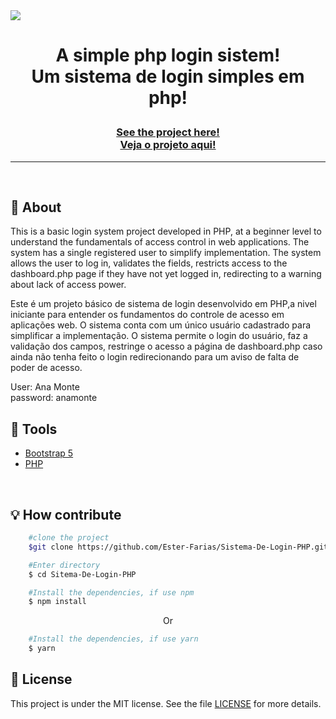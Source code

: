 <img src="img/GIFLogin.gif">
<h1 align="center">
<p>A simple php login sistem!<br> 
Um sistema de login simples em php!</p>
</h1>
<h3 align="center"><a href="https://superfluous-workman.000webhostapp.com/">See the project here!<br>
Veja o projeto aqui!</a></h3>
<hr>

<br>

## 📸 About
This is a basic login system project developed in PHP, at a beginner level to understand the fundamentals of access control in web applications. The system has a single registered user to simplify implementation. The system allows the user to log in, validates the fields, restricts access to the dashboard.php page if they have not yet logged in, redirecting to a warning about lack of access power.

Este é um projeto básico de sistema de login desenvolvido em PHP,a nivel iniciante para entender os fundamentos do controle de acesso em aplicações web. O sistema conta com um único usuário cadastrado para simplificar a implementação. O sistema permite o login do usuário, faz a validação dos campos, restringe o acesso a página de dashboard.php caso ainda não tenha feito o login redirecionando para um aviso de falta de poder de acesso.

User: Ana Monte <br>
password: anamonte
<br> 

## 🔧 Tools

- [Bootstrap 5](https://getbootstrap.com/docs/5.0/getting-started/introduction/)
- [PHP](https://www.php.net/)

<br>

## 💡 How contribute

```bash
    #clone the project
    $git clone https://github.com/Ester-Farias/Sistema-De-Login-PHP.git
```

```bash
    #Enter directory
    $ cd Sitema-De-Login-PHP
```

```bash
    #Install the dependencies, if use npm
    $ npm install
```
<p align="center">Or</p>

```bash
    #Install the dependencies, if use yarn
    $ yarn
```

## 📃 License
This project is under the MIT license. See the file [LICENSE](https://github.com/Ester-Farias/Portfolio-fotografo-rafael-silva/blob/master/LICENSE) for more details.
